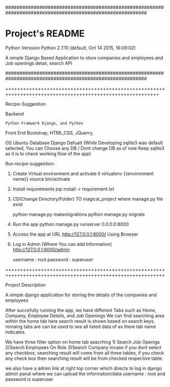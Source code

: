##########################################################################################################

# Project's README
Python Verssion Python 2.7.10 (default, Oct 14 2015, 16:09:02)

A simple Django Based Application to store companies and employees and Job openings detail, search API

##########################################################################################################

++++++++++++++++++++++++++++++++++++++++++++++++++++++++++++++++++++++++++++++++++++++++++++++++++++++++++

Recipe-Suggestion

Backend

	Python Framwork Django, and Python

Front End
	Bootstrap, HTML,CSS, JQuerry, 
	
OS 
	Ubuntu
Database
	Django Defualt (While Developing sqlite3 was default selected, You can Choose any DB / 
	Dont change DB as of now Keep sqlite3 as it is to check working flow of the app)

Run recipe-suggestion:

1) Create Virtual environment and activate it
	virtualenv {{environment name}}
	source bin/activate

2) Install requirements
	pip install -r requirement.txt

3) CD(Change Directory/Folder) TO magical_project where manage.py file exist
	
	python manage.py makemigrations
	python manage.py migrate

4) Run the app 
	python manage.py runserver 0.0.0.0:8000

5) Access the app at URL http://127.0.0.1:8000/ Using Browser

6) Log in Admin (Where You can add Information)
	http://127.0.0.1:8000/admin

	username : root
	password : superuser

++++++++++++++++++++++++++++++++++++++++++++++++++++++++++++++++++++++++++++++++++++++++++++++++++++++++++++

Project Description 

A simple django application for storing the details of the companies and employees

After succefully running the app, we have different Tabs such as  Home, Company, Employee Details, and Job Openings
We can find searching area within the home tab here search result is shown based on search keys, remaing tabs are can be used to see all listed data of as there tab name indicates.

We have three filter option on home tab seacrhing 1) Search Job Openigs 2)Search Employees On Role 3)Search Company
incase if you dont select any checkbox, searching result will come from all three tables, if you check any check box then searching result will be from checked respective table. 

we also have a admin link at right top corner which directs to log in django admin panal where we can upload the information/data
username : root and password is superuser

 
 



